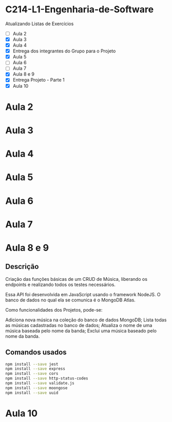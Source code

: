 # C214-L1-Engenharia-de-Software

Atualizando Listas de Exercícios

- [ ] Aula 2
- [x] Aula 3
- [x] Aula 4
- [x] Entrega dos integrantes do Grupo para o Projeto
- [x] Aula 5
- [ ] Aula 6
- [ ] Aula 7
- [x] Aula 8 e 9
- [x] Entrega Projeto - Parte 1
- [x] Aula 10

# Aula 2

# Aula 3

# Aula 4

# Aula 5

# Aula 6

# Aula 7

# Aula 8 e 9

## Descrição    
Criação das funções básicas de um CRUD de Música, liberando os endpoints e realizando todos os testes necessários.

Essa API foi desenvolvida em JavaScript usando o framework NodeJS. O banco de dados no qual ela se comunica é o MongoDB Atlas.

Como funcionalidades dos Projetos, pode-se:

Adiciona nova música na coleção do banco de dados MongoDB;
Lista todas as músicas cadastradas no banco de dados;
Atualiza o nome de uma música baseada pelo nome da banda;
Exclui uma música baseado pelo nome da banda.

## Comandos usados

```bash
npm install --save jest
npm install --save express
npm install --save cors
npm install --save http-status-codes
npm install --save validate.js
npm install --save moongose
npm install --save uuid
```

# Aula 10
